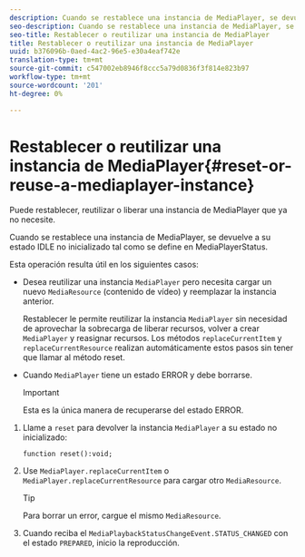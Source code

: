 ```yaml
---
description: Cuando se restablece una instancia de MediaPlayer, se devuelve a su estado IDLE no inicializado tal como se define en MediaPlayerStatus.
seo-description: Cuando se restablece una instancia de MediaPlayer, se devuelve a su estado IDLE no inicializado tal como se define en MediaPlayerStatus.
seo-title: Restablecer o reutilizar una instancia de MediaPlayer
title: Restablecer o reutilizar una instancia de MediaPlayer
uuid: b376096b-0aed-4ac2-96e5-e30a4eaf742e
translation-type: tm+mt
source-git-commit: c547002eb8946f8ccc5a79d0836f3f814e823b97
workflow-type: tm+mt
source-wordcount: '201'
ht-degree: 0%

---
```



# Restablecer o reutilizar una instancia de MediaPlayer{#reset-or-reuse-a-mediaplayer-instance}

Puede restablecer, reutilizar o liberar una instancia de MediaPlayer que ya no necesite.

Cuando se restablece una instancia de MediaPlayer, se devuelve a su estado IDLE no inicializado tal como se define en MediaPlayerStatus.

Esta operación resulta útil en los siguientes casos:

* Desea reutilizar una instancia `MediaPlayer` pero necesita cargar un nuevo `MediaResource` (contenido de vídeo) y reemplazar la instancia anterior.

   Restablecer le permite reutilizar la instancia `MediaPlayer` sin necesidad de aprovechar la sobrecarga de liberar recursos, volver a crear `MediaPlayer` y reasignar recursos. Los métodos `replaceCurrentItem` y `replaceCurrentResource` realizan automáticamente estos pasos sin tener que llamar al método reset.

* Cuando `MediaPlayer` tiene un estado ERROR y debe borrarse.

   >[!IMPORTANT]
   >
   >Esta es la única manera de recuperarse del estado ERROR.

1. Llame a `reset` para devolver la instancia `MediaPlayer` a su estado no inicializado:

   ```
   function reset():void; 
   ```

1. Use `MediaPlayer.replaceCurrentItem` o `MediaPlayer.replaceCurrentResource` para cargar otro `MediaResource`.

   >[!TIP]
   >
   >Para borrar un error, cargue el mismo `MediaResource`.

1. Cuando reciba el `MediaPlaybackStatusChangeEvent.STATUS_CHANGED` con el estado `PREPARED`, inicio la reproducción.
